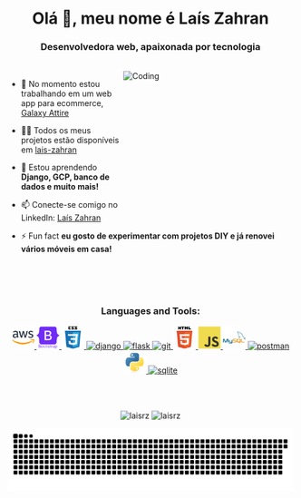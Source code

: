 <h1 align="center">Olá 👋, meu nome é Laís Zahran</h1>
<h3 align="center">Desenvolvedora web, apaixonada por tecnologia</h3>
<br>
<img align="right" alt="Coding" width="300" height="230" src="https://github.com/laisrz/laisrz/assets/107775711/b9e62f90-0d66-47b8-86f1-94ca3219bca4">


- 🔭 No momento estou trabalhando em um web app para ecommerce, [Galaxy Attire](https://github.com/laisrz/GalaxyAttire)

- 👨‍💻 Todos os meus projetos estão disponíveis em [lais-zahran](https://github.com/laisrz?tab=repositories)

- 🌱 Estou aprendendo **Django, GCP, banco de dados e muito mais!**

- 📫 Conecte-se comigo no LinkedIn: [Laís Zahran](https://www.linkedin.com/in/laisrz/)

- ⚡ Fun fact **eu gosto de experimentar com projetos DIY e já renovei vários móveis em casa!**
<br><br><br><br><br>


<h3 align="center">Languages and Tools:</h3>
<p align="center"> <a href="https://aws.amazon.com" target="_blank" rel="noreferrer"> <img src="https://raw.githubusercontent.com/devicons/devicon/master/icons/amazonwebservices/amazonwebservices-original-wordmark.svg" alt="aws" width="40" height="40"/> </a> <a href="https://getbootstrap.com" target="_blank" rel="noreferrer"> <img src="https://raw.githubusercontent.com/devicons/devicon/master/icons/bootstrap/bootstrap-plain-wordmark.svg" alt="bootstrap" width="40" height="40"/> </a> <a href="https://www.w3schools.com/css/" target="_blank" rel="noreferrer"> <img src="https://raw.githubusercontent.com/devicons/devicon/master/icons/css3/css3-original-wordmark.svg" alt="css3" width="40" height="40"/> </a> <a href="https://www.djangoproject.com/" target="_blank" rel="noreferrer"> <img src="https://cdn.worldvectorlogo.com/logos/django.svg" alt="django" width="40" height="40"/> </a> <a href="https://flask.palletsprojects.com/" target="_blank" rel="noreferrer"> <img src="https://www.vectorlogo.zone/logos/pocoo_flask/pocoo_flask-icon.svg" alt="flask" width="40" height="40"/> </a> <a href="https://git-scm.com/" target="_blank" rel="noreferrer"> <img src="https://www.vectorlogo.zone/logos/git-scm/git-scm-icon.svg" alt="git" width="40" height="40"/> </a> <a href="https://www.w3.org/html/" target="_blank" rel="noreferrer"> <img src="https://raw.githubusercontent.com/devicons/devicon/master/icons/html5/html5-original-wordmark.svg" alt="html5" width="40" height="40"/> </a> <a href="https://developer.mozilla.org/en-US/docs/Web/JavaScript" target="_blank" rel="noreferrer"> <img src="https://raw.githubusercontent.com/devicons/devicon/master/icons/javascript/javascript-original.svg" alt="javascript" width="40" height="40"/> </a> <a href="https://www.mysql.com/" target="_blank" rel="noreferrer"> <img src="https://raw.githubusercontent.com/devicons/devicon/master/icons/mysql/mysql-original-wordmark.svg" alt="mysql" width="40" height="40"/> </a> <a href="https://postman.com" target="_blank" rel="noreferrer"> <img src="https://www.vectorlogo.zone/logos/getpostman/getpostman-icon.svg" alt="postman" width="40" height="40"/> </a> <a href="https://www.python.org" target="_blank" rel="noreferrer"> <img src="https://raw.githubusercontent.com/devicons/devicon/master/icons/python/python-original.svg" alt="python" width="40" height="40"/> </a> <a href="https://www.sqlite.org/" target="_blank" rel="noreferrer"> <img src="https://www.vectorlogo.zone/logos/sqlite/sqlite-icon.svg" alt="sqlite" width="40" height="40"/> </a> </p>

<br><br>


<p align="center">
  <img height=175 align="center" src="https://github-readme-stats.vercel.app/api/top-langs?username=laisrz&show_icons=true&locale=en&layout=compact" alt="laisrz">

  <img height=175 align="center" src="https://github-readme-stats.vercel.app/api?username=laisrz&show_icons=true&locale=en" alt="laisrz" >
</p>


![Snake animation](https://github.com/IsadoraFerrao/IsadoraFerrao/blob/main/snake.svg)


